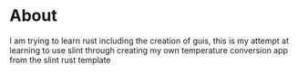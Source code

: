 # About

I am trying to learn rust including the creation of guis, this is my attempt at learning to use slint through creating my own temperature conversion app from the slint rust template
